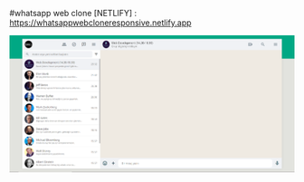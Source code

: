 #whatsapp web clone
[NETLIFY] : https://whatsappwebcloneresponsive.netlify.app

![whatsapwebclone](whatsappweb.png)
